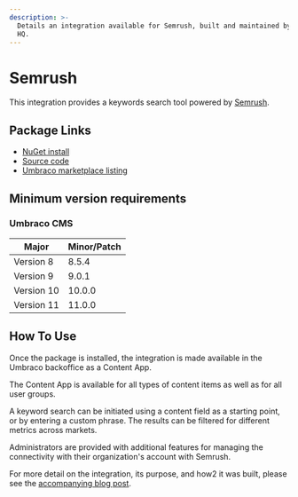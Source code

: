 ```yaml
---
description: >-
  Details an integration available for Semrush, built and maintained by Umbraco
  HQ.
---
```


# Semrush

This integration provides a keywords search tool powered by [Semrush](https://www.semrush.com/).

## Package Links

* [NuGet install](https://www.nuget.org/packages/Umbraco.Cms.Integrations.SEO.Semrush)
* [Source code](https://github.com/umbraco/Umbraco.Cms.Integrations/tree/main/src/Umbraco.Cms.Integrations.SEO.Semrush)
* [Umbraco marketplace listing](https://marketplace.umbraco.com/package/umbraco.cms.integrations.seo.semrush)

## Minimum version requirements

### Umbraco CMS

| Major      | Minor/Patch |
| ---------- | ----------- |
| Version 8  | 8.5.4       |
| Version 9  | 9.0.1       |
| Version 10 | 10.0.0      |
| Version 11 | 11.0.0      |

## How To Use

Once the package is installed, the integration is made available in the Umbraco backoffice as a Content App.

The Content App is available for all types of content items as well as for all user groups.

A keyword search can be initiated using a content field as a starting point, or by entering a custom phrase. The results can be filtered for different metrics across markets.

Administrators are provided with additional features for managing the connectivity with their organization's account with Semrush.

For more detail on the integration, its purpose, and how2 it was built, please see the [accompanying blog post](https://umbraco.com/blog/integrating-umbraco-cms-with-semrush/).
